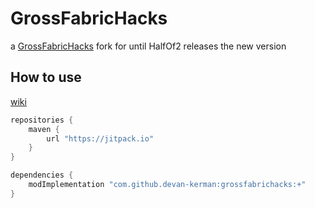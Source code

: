 # GrossFabricHacks
a [GrossFabricHacks](https://github.com/Devan-Kerman/GrossFabricHacks) fork for until HalfOf2 releases the new version

How to use
---
[wiki](https://github.com/Devan-Kerman/GrossFabricHacks/wiki)

```groovy
repositories {
	maven {
		url "https://jitpack.io"
	}
}

dependencies {
    modImplementation "com.github.devan-kerman:grossfabrichacks:+"
}
```
